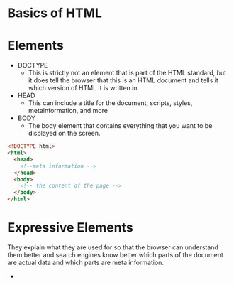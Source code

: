 # Basics of HTML
# Elements
- DOCTYPE
   - This is strictly not an element that is part of the HTML standard, but it does tell the browser that this is an HTML document and tells it which version of HTML it is written in
- HEAD
   - This can include a title for the document, scripts, styles, metainformation, and more
- BODY
   - The body element that contains everything that you want to be displayed on the screen.
```HTML
<!DOCTYPE html>
<html>
  <head>
    <!--meta information -->
  </head>
  <body>
    <!-- the content of the page -->
  </body>
</html>
```

# Expressive Elements
They explain what they are used for so that the browser can understand them better and search engines know better which parts of the document are actual data and which parts are meta information.


-
